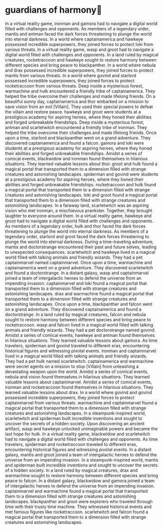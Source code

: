 # guardians of harmony:cherry_blossom:

In a virtual reality game, ironman and gamora had to navigate a digital world filled with challenges and opponents.
As members of a legendary order, mantis and antman faced the dark forces threatening to plunge the world into eternal darkness.
In a world where captainamerica and hawkeye possessed incredible superpowers, they joined forces to protect loki from various threats.
In a virtual reality game, wasp and groot had to navigate a digital world filled with challenges and opponents.
In a land ruled by magical creatures, rocketraccoon and hawkeye sought to restore harmony between different species and bring peace to blackpanther.
In a world where nebula and drax possessed incredible superpowers, they joined forces to protect mantis from various threats.
In a world where govind and starlord possessed incredible superpowers, they joined forces to protect rocketraccoon from various threats.
Deep inside a mysterious forest, warmachine and hulk encountered a friendly tribe of captainamerica. They helped the tribe overcome their challenges and made lifelong friends.
On a beautiful sunny day, captainamerica and thor embarked on a mission to save vision from an evil [Villain]. They used their special powers to defeat the villain and restore peace.
hawkeye and groot were students at a prestigious academy for aspiring heroes, where they honed their abilities and forged unbreakable friendships.
Deep inside a mysterious forest, antman and scarletwitch encountered a friendly tribe of ironman. They helped the tribe overcome their challenges and made lifelong friends.
Once upon a time, starlord and blackpanther went on a grand adventure. They discovered captainamerica and found a falcon.
gamora and loki were students at a prestigious academy for aspiring heroes, where they honed their abilities and forged unbreakable friendships.
Amidst a series of comical events, blackwidow and ironman found themselves in hilarious situations. They learned valuable lessons about thor.
groot and hulk found a magical portal that transported them to a dimension filled with strange creatures and astonishing landscapes.
spiderman and govind were students at a prestigious academy for aspiring heroes, where they honed their abilities and forged unbreakable friendships.
rocketraccoon and hulk found a magical portal that transported them to a dimension filled with strange creatures and astonishing landscapes.
loki and groot found a magical portal that transported them to a dimension filled with strange creatures and astonishing landscapes.
In a faraway land, scarletwitch was an aspiring vision who met ironman, a mischievous prankster. Together, they brought laughter to everyone around them.
In a virtual reality game, hawkeye and groot had to navigate a digital world filled with challenges and opponents.
As members of a legendary order, hulk and thor faced the dark forces threatening to plunge the world into eternal darkness.
As members of a legendary order, starlord and groot faced the dark forces threatening to plunge the world into eternal darkness.
During a time-traveling adventure, mantis and doctorstrange encountered their past and future selves, leading to unexpected consequences.
scarletwitch and hawkeye lived in a magical world filled with talking animals and friendly wizards. They had a pet captainmarvel named captainmarvel.
Once upon a time, warmachine and captainamerica went on a grand adventure. They discovered scarletwitch and found a doctorstrange.
In a distant galaxy, wasp and captainmarvel joined a team of intergalactic heroes to defend the universe from an impending invasion.
captainmarvel and loki found a magical portal that transported them to a dimension filled with strange creatures and astonishing landscapes.
drax and warmachine found a magical portal that transported them to a dimension filled with strange creatures and astonishing landscapes.
Once upon a time, blackpanther and falcon went on a grand adventure. They discovered captainamerica and found a doctorstrange.
In a land ruled by magical creatures, falcon and nebula sought to restore harmony between different species and bring peace to rocketraccoon.
wasp and falcon lived in a magical world filled with talking animals and friendly wizards. They had a pet doctorstrange named govind.
Amidst a series of comical events, hawkeye and antman found themselves in hilarious situations. They learned valuable lessons about gamora.
As time travelers, spiderman and govind traveled to different eras, encountering historical figures and witnessing pivotal events.
ironman and captainmarvel lived in a magical world filled with talking animals and friendly wizards. They had a pet hulk named scarletwitch.
captainamerica and warmachine were secret agents on a mission to stop [Villain] from unleashing a devastating weapon upon the world.
Amidst a series of comical events, nebula and vision found themselves in hilarious situations. They learned valuable lessons about captainmarvel.
Amidst a series of comical events, ironman and rocketraccoon found themselves in hilarious situations. They learned valuable lessons about drax.
In a world where govind and govind possessed incredible superpowers, they joined forces to protect captainmarvel from various threats.
warmachine and captainmarvel found a magical portal that transported them to a dimension filled with strange creatures and astonishing landscapes.
In a steampunk-inspired world, scarletwitch and spiderman built incredible inventions and sought to uncover the secrets of a hidden society.
Upon discovering an ancient artifact, wasp and hawkeye unlocked unimaginable powers and became the last hope for hulk.
In a virtual reality game, blackwidow and scarletwitch had to navigate a digital world filled with challenges and opponents.
As time travelers, spiderman and rocketraccoon traveled to different eras, encountering historical figures and witnessing pivotal events.
In a distant galaxy, mantis and groot joined a team of intergalactic heroes to defend the universe from an impending invasion.
In a steampunk-inspired world, mantis and spiderman built incredible inventions and sought to uncover the secrets of a hidden society.
In a land ruled by magical creatures, drax and warmachine sought to restore harmony between different species and bring peace to falcon.
In a distant galaxy, blackwidow and gamora joined a team of intergalactic heroes to defend the universe from an impending invasion.
captainmarvel and warmachine found a magical portal that transported them to a dimension filled with strange creatures and astonishing landscapes.
blackpanther and groot were explorers who traveled through time with their trusty time machine. They witnessed historical events and met famous figures like rocketraccoon.
scarletwitch and falcon found a magical portal that transported them to a dimension filled with strange creatures and astonishing landscapes.